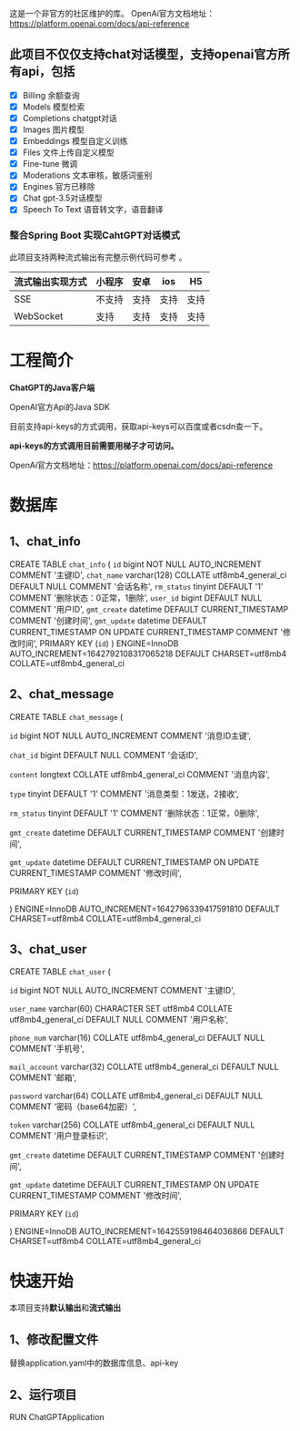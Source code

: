 这是一个非官方的社区维护的库。
OpenAi官方文档地址：https://platform.openai.com/docs/api-reference
## 此项目不仅仅支持chat对话模型，支持openai官方所有api，包括
- [x] Billing           余额查询
- [x] Models            模型检索
- [x] Completions       chatgpt对话
- [x] Images            图片模型
- [x] Embeddings        模型自定义训练
- [x] Files             文件上传自定义模型
- [x] Fine-tune         微调
- [x] Moderations       文本审核，敏感词鉴别
- [x] Engines           官方已移除
- [x] Chat              gpt-3.5对话模型
- [x] Speech To Text    语音转文字，语音翻译

### 整合Spring Boot 实现CahtGPT对话模式
此项目支持两种流式输出有完整示例代码可参考 。

流式输出实现方式 | 小程序 | 安卓 | ios | H5 
---|---|---|---|---
SSE | 不支持| 支持| 支持 | 支持
WebSocket | 支持| 支持| 支持| 支持

# 工程简介

**ChatGPT的Java客户端**

OpenAI官方Api的Java SDK

目前支持api-keys的方式调用，获取api-keys可以百度或者csdn查一下。

**api-keys的方式调用目前需要用梯子才可访问。**

OpenAi官方文档地址：https://platform.openai.com/docs/api-reference

# 数据库
## 1、chat_info
CREATE TABLE `chat_info` (
  `id` bigint NOT NULL AUTO_INCREMENT COMMENT '主键ID',
  `chat_name` varchar(128) COLLATE utf8mb4_general_ci DEFAULT NULL COMMENT '会话名称',
  `rm_status` tinyint DEFAULT '1' COMMENT '删除状态：0正常，1删除',
  `user_id` bigint DEFAULT NULL COMMENT '用户ID',
  `gmt_create` datetime DEFAULT CURRENT_TIMESTAMP COMMENT '创建时间',
  `gmt_update` datetime DEFAULT CURRENT_TIMESTAMP ON UPDATE CURRENT_TIMESTAMP COMMENT '修改时间',
  PRIMARY KEY (`id`)
) ENGINE=InnoDB AUTO_INCREMENT=1642792108317065218 DEFAULT CHARSET=utf8mb4 COLLATE=utf8mb4_general_ci

## 2、chat_message
CREATE TABLE `chat_message` (

  `id` bigint NOT NULL AUTO_INCREMENT COMMENT '消息ID主键',
  
  `chat_id` bigint DEFAULT NULL COMMENT '会话ID',
  
  `content` longtext COLLATE utf8mb4_general_ci COMMENT '消息内容',
  
  `type` tinyint DEFAULT '1' COMMENT '消息类型：1发送，2接收',
  
  `rm_status` tinyint DEFAULT '1' COMMENT '删除状态：1正常，0删除',
  
  `gmt_create` datetime DEFAULT CURRENT_TIMESTAMP COMMENT '创建时间',
  
  `gmt_update` datetime DEFAULT CURRENT_TIMESTAMP ON UPDATE CURRENT_TIMESTAMP COMMENT '修改时间',
  
  PRIMARY KEY (`id`)
  
) ENGINE=InnoDB AUTO_INCREMENT=1642796339417591810 DEFAULT CHARSET=utf8mb4 COLLATE=utf8mb4_general_ci


## 3、chat_user
CREATE TABLE `chat_user` (

  `id` bigint NOT NULL AUTO_INCREMENT COMMENT '主键ID',
  
  `user_name` varchar(60) CHARACTER SET utf8mb4 COLLATE utf8mb4_general_ci DEFAULT NULL COMMENT '用户名称',
  
  `phone_num` varchar(16) COLLATE utf8mb4_general_ci DEFAULT NULL COMMENT '手机号',
  
  `mail_account` varchar(32) COLLATE utf8mb4_general_ci DEFAULT NULL COMMENT '邮箱',
  
  `password` varchar(64) COLLATE utf8mb4_general_ci DEFAULT NULL COMMENT '密码（base64加密）',
  
  `token` varchar(256) COLLATE utf8mb4_general_ci DEFAULT NULL COMMENT '用户登录标识',
  
  `gmt_create` datetime DEFAULT CURRENT_TIMESTAMP COMMENT '创建时间',
  
  `gmt_update` datetime DEFAULT CURRENT_TIMESTAMP ON UPDATE CURRENT_TIMESTAMP COMMENT '修改时间',
  
  PRIMARY KEY (`id`)
  
) ENGINE=InnoDB AUTO_INCREMENT=1642559198464036866 DEFAULT CHARSET=utf8mb4 COLLATE=utf8mb4_general_ci


# 快速开始
本项目支持**默认输出**和**流式输出**
## 1、修改配置文件
替换application.yaml中的数据库信息、api-key
## 2、运行项目
RUN ChatGPTApplication
